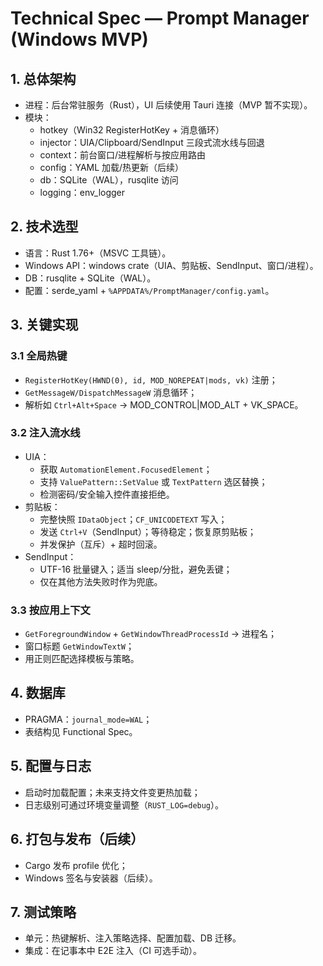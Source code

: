 # Technical Spec — Prompt Manager (Windows MVP)

## 1. 总体架构
- 进程：后台常驻服务（Rust），UI 后续使用 Tauri 连接（MVP 暂不实现）。
- 模块：
  - hotkey（Win32 RegisterHotKey + 消息循环）
  - injector：UIA/Clipboard/SendInput 三段式流水线与回退
  - context：前台窗口/进程解析与按应用路由
  - config：YAML 加载/热更新（后续）
  - db：SQLite（WAL），rusqlite 访问
  - logging：env_logger

## 2. 技术选型
- 语言：Rust 1.76+（MSVC 工具链）。
- Windows API：windows crate（UIA、剪贴板、SendInput、窗口/进程）。
- DB：rusqlite + SQLite（WAL）。
- 配置：serde_yaml + `%APPDATA%/PromptManager/config.yaml`。

## 3. 关键实现
### 3.1 全局热键
- `RegisterHotKey(HWND(0), id, MOD_NOREPEAT|mods, vk)` 注册；
- `GetMessageW/DispatchMessageW` 消息循环；
- 解析如 `Ctrl+Alt+Space` → MOD_CONTROL|MOD_ALT + VK_SPACE。

### 3.2 注入流水线
- UIA：
  - 获取 `AutomationElement.FocusedElement`；
  - 支持 `ValuePattern::SetValue` 或 `TextPattern` 选区替换；
  - 检测密码/安全输入控件直接拒绝。
- 剪贴板：
  - 完整快照 `IDataObject`；`CF_UNICODETEXT` 写入；
  - 发送 `Ctrl+V`（SendInput）；等待稳定；恢复原剪贴板；
  - 并发保护（互斥）+ 超时回滚。
- SendInput：
  - UTF-16 批量键入；适当 sleep/分批，避免丢键；
  - 仅在其他方法失败时作为兜底。

### 3.3 按应用上下文
- `GetForegroundWindow` + `GetWindowThreadProcessId` → 进程名；
- 窗口标题 `GetWindowTextW`；
- 用正则匹配选择模板与策略。

## 4. 数据库
- PRAGMA：`journal_mode=WAL`；
- 表结构见 Functional Spec。

## 5. 配置与日志
- 启动时加载配置；未来支持文件变更热加载；
- 日志级别可通过环境变量调整（`RUST_LOG=debug`）。

## 6. 打包与发布（后续）
- Cargo 发布 profile 优化；
- Windows 签名与安装器（后续）。

## 7. 测试策略
- 单元：热键解析、注入策略选择、配置加载、DB 迁移。
- 集成：在记事本中 E2E 注入（CI 可选手动）。
